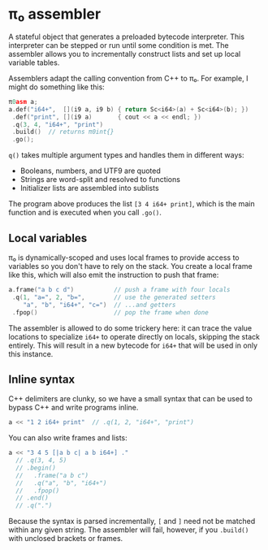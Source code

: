 # π₀ assembler
A stateful object that generates a preloaded bytecode interpreter. This interpreter can be stepped or run until some condition is met. The assembler allows you to incrementally construct lists and set up local variable tables.

Assemblers adapt the calling convention from C++ to π₀. For example, I might do something like this:

```cpp
π0asm a;
a.def("i64+",  [](i9 a, i9 b) { return Sc<i64>(a) + Sc<i64>(b); })
 .def("print", [](i9 a)       { cout << a << endl; })
 .q(3, 4, "i64+", "print")
 .build()  // returns π0int{}
 .go();
```

`q()` takes multiple argument types and handles them in different ways:

+ Booleans, numbers, and UTF9 are quoted
+ Strings are word-split and resolved to functions
+ Initializer lists are assembled into sublists

The program above produces the list `[3 4 i64+ print]`, which is the main function and is executed when you call `.go()`.


## Local variables
π₀ is dynamically-scoped and uses local frames to provide access to variables so you don't have to rely on the stack. You create a local frame like this, which will also emit the instruction to push that frame:

```cpp
a.frame("a b c d")           // push a frame with four locals
 .q(1, "a=", 2, "b=",        // use the generated setters
    "a", "b", "i64+", "c=")  // ...and getters
 .fpop()                     // pop the frame when done
```

The assembler is allowed to do some trickery here: it can trace the value locations to specialize `i64+` to operate directly on locals, skipping the stack entirely. This will result in a new bytecode for `i64+` that will be used in only this instance.


## Inline syntax
C++ delimiters are clunky, so we have a small syntax that can be used to bypass C++ and write programs inline.

```cpp
a << "1 2 i64+ print"  // .q(1, 2, "i64+", "print")
```

You can also write frames and lists:

```cpp
a << "3 4 5 [|a b c| a b i64+] ."
  // .q(3, 4, 5)
  // .begin()
  //   .frame("a b c")
  //   .q("a", "b", "i64+")
  //   .fpop()
  // .end()
  // .q(".")
```

Because the syntax is parsed incrementally, `[` and `]` need not be matched within any given string. The assembler will fail, however, if you `.build()` with unclosed brackets or frames.
